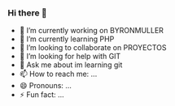 ### Hi there 👋


- 🔭 I’m currently working on BYRONMULLER
- 🌱 I’m currently learning PHP
- 👯 I’m looking to collaborate on PROYECTOS
- 🤔 I’m looking for help with GIT
- 💬 Ask me about im learning git
- 📫 How to reach me: ...
- 😄 Pronouns: ...
- ⚡ Fun fact: ...
